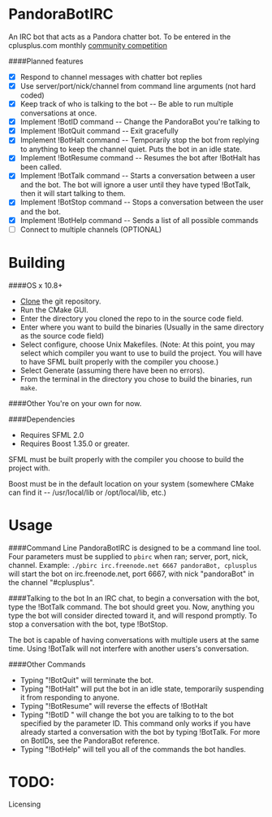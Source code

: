 PandoraBotIRC
=============

An IRC bot that acts as a Pandora chatter bot. 
To be entered in the cplusplus.com monthly [community competition](http://cppcomp.netne.net/showthread.php?tid=4)

####Planned features
- [x] Respond to channel messages with chatter bot replies
- [x] Use server/port/nick/channel from command line arguments (not hard coded)
- [x] Keep track of who is talking to the bot -- Be able to run multiple conversations at once.
- [x] Implement !BotID command -- Change the PandoraBot you're talking to
- [x] Implement !BotQuit command -- Exit gracefully
- [x] Implement !BotHalt command -- Temporarily stop the bot from replying to anything to keep the channel quiet. Puts the bot in an idle state.
- [x] Implement !BotResume command -- Resumes the bot after !BotHalt has been called.
- [x] Implement !BotTalk command -- Starts a conversation between a user and the bot. The bot will ignore a user until they have typed !BotTalk, then it will start talking to them.
- [x] Implement !BotStop command -- Stops a conversation between the user and the bot.
- [x] Implement !BotHelp command -- Sends a list of all possible commands
- [ ] Connect to multiple channels (OPTIONAL)

Building
========
####OS x 10.8+
- [Clone](https://github.com/Thumperrr/PandoraBotIRC/archive/master.zip) the git repository.
- Run the CMake GUI.
- Enter the directory you cloned the repo to in the source code field.
- Enter where you want to build the binaries (Usually in the same directory as the source code field)
- Select configure, choose Unix Makefiles. (Note: At this point, you may select which compiler you want to use to build the project. You will have to have SFML built properly with the compiler you choose.)
- Select Generate (assuming there have been no errors).
- From the terminal in the directory you chose to build the binaries, run `make`. 

####Other
You're on your own for now.

####Dependencies
- Requires SFML 2.0
- Requires Boost 1.35.0 or greater.

SFML must be built properly with the compiler you choose to build the project with.

Boost must be in the default location on your system (somewhere CMake can find it -- /usr/local/lib or /opt/local/lib, etc.)

Usage
=====
####Command Line
PandoraBotIRC is designed to be a command line tool. 
Four parameters must be supplied to `pbirc` when ran; server, port, nick, channel.
Example:
`./pbirc irc.freenode.net 6667 pandoraBot, cplusplus`
will start the bot on irc.freenode.net, port 6667, with nick "pandoraBot" in the channel "#cplusplus". 

####Talking to the bot
In an IRC chat, to begin a conversation with the bot, type the !BotTalk command. 
The bot should greet you.
Now, anything you type the bot will consider directed toward it, and will respond promptly.
To stop a conversation with the bot, type !BotStop.

The bot is capable of having conversations with multiple users at the same time. Using !BotTalk will not interfere with another users's conversation.

####Other Commands
- Typing "!BotQuit" will terminate the bot. 
- Typing "!BotHalt" will put the bot in an idle state, temporarily suspending it from responding to anyone. 
- Typing "!BotResume" will reverse the effects of !BotHalt
- Typing "!BotID <ID>" will change the bot you are talking to to the bot specified by the parameter ID. This command only works if you have already started a conversation with the bot by typing !BotTalk. For more on BotIDs, see the PandoraBot reference.
- Typing "!BotHelp" will tell you all of the commands the bot handles.

TODO:
=====
Licensing

